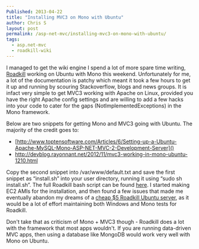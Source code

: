 ```yaml
---
Published: 2013-04-22
title: "Installing MVC3 on Mono with Ubuntu"
author: Chris S
layout: post
permalink: /asp-net-mvc/installing-mvc3-on-mono-with-ubuntu/
tags:
  - asp.net-mvc
  - roadkill-wiki
---
```

I managed to get the wiki engine I spend a lot of more spare time writing, [Roadkill][1] working on Ubuntu with Mono this weekend. Unfortunately for me, a lot of the documentation is patchy which meant it took a few hours to get it up and running by scouring Stackoverflow, blogs and news groups. It is infact very simple to get MVC3 working with Apache on Linux, provided you have the right Apache config settings and are willing to add a few hacks into your code to cater for the gaps (NotImplementedExceptions) in the Mono framework.

Below are two snippets for getting Mono and MVC3 going with Ubuntu. The majority of the credit goes to:

<!--more-->

  * [http://www.toptensoftware.com/Articles/6/Setting-up-a-Ubuntu-Apache-MySQL-Mono-ASP-NET-MVC-2-Development-Server]() 
  * <http://devblog.rayonnant.net/2012/11/mvc3-working-in-mono-ubuntu-1210.html>

Copy the second snippet into /var/www/default.txt and save the first snippet as &#8220;install.sh&#8221; into your user directory, running it using &#8220;sudo sh install.sh&#8221;. The full Roadkill bash script can be found [here][2]. I started making EC2 AMIs for the installation, and then found a few issues that made me eventually abandon my dreams of a [cheap $5 Roadkill Ubuntu server][3], as it would be a lot of effort maintaining both Windows and Mono tests for Roadkill.

Don't take that as criticism of Mono + MVC3 though - Roadkill does a lot with the framework that most apps wouldn't. If you are running data-driven MVC apps, then using a database like MongoDB would work very well with Mono on Ubuntu.

<script src="https://gist.github.com/yetanotherchris/5433565.js"></script>  
<script src="https://gist.github.com/yetanotherchris/5433557.js"></script>

 [1]: http://roadkill.codeplex.com
 [2]: https://gist.github.com/yetanotherchris/5426167/
 [3]: http://www.digitalocean.com